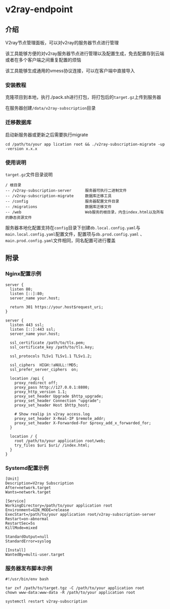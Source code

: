 # v2ray-endpoint

## 介绍

V2ray节点管理面板，可以对v2ray的服务器节点进行管理

该工具能够方便的对v2ray服务器节点进行管理以及配置生成，免去配置存到云端或者在多个客户端之间重复配置的烦恼

该工具能够生成通用的vmess协议连接，可以在客户端中直接导入

### 安装教程

克隆项目到本地，执行./pack.sh进行打包，将打包后的`target.gz`上传到服务器

在服务器创建`/data/v2ray-subscription`目录

### 迁移数据库

启动新服务器或更新之后需要执行migrate

`cd /path/to/your app lication root && ./v2ray-subscription-migrate -up -version x.x.x`

### 使用说明

`target.gz`文件目录说明

```
/ 根目录
-- /v2ray-subscription-server      服务器可执行二进制文件
-- /v2ray-subscription-migrate     数据库迁移工具
-- /config                         服务器配置文件目录
-- /migrations                     数据库迁移文件
-- /web                            Web服务的根目录，内含index.html以及所有的静态资源文件
```

服务器本地化配置支持在`config`目录下创建`db.local.config.yaml`与`main.local.config.yaml`配置文件，配置项与`db.prod.config.yaml`
、`main.prod.config.yaml`文件相同，同名配置可进行覆盖

## 附录

### Nginx配置示例

```
server {
  listen 80;
  listen [::]:80;
  server_name your.host;

  return 301 https://your.host$request_uri;
}

server {
  listen 443 ssl;
  listen [::]:443 ssl;
  server_name your.host;

  ssl_certificate /path/to/tls.pem;
  ssl_certificate_key /path/to/tls.key;

  ssl_protocols TLSv1 TLSv1.1 TLSv1.2;

  ssl_ciphers  HIGH:!aNULL:!MD5;
  ssl_prefer_server_ciphers  on;

  location /api {
    proxy_redirect off;
    proxy_pass http://127.0.0.1:8800;
    proxy_http_version 1.1;
    proxy_set_header Upgrade $http_upgrade;
    proxy_set_header Connection "upgrade";
    proxy_set_header Host $http_host;

    # Show realip in v2ray access.log
    proxy_set_header X-Real-IP $remote_addr;
    proxy_set_header X-Forwarded-For $proxy_add_x_forwarded_for;
  }

  location / {
    root /path/to/your application root/web;
    try_files $uri $uri/ /index.html;
  }
}
```

### Systemd配置示例

```
[Unit]
Description=V2ray Subscription
After=network.target
Wants=network.target

[Service]
WorkingDirectory=/path/to/your application root
Environment=GIN_MODE=release
ExecStart=/path/to/your application root/v2ray-subscription-server
Restart=on-abnormal
RestartSec=5s
KillMode=mixed

StandardOutput=null
StandardError=syslog

[Install]
WantedBy=multi-user.target
```

### 服务器发布脚本示例

```
#!/usr/bin/env bash

tar zxf /path/to/target.tgz -C /path/to/your application root
chown www-data:www-data -R /path/to/your application root

systemctl restart v2ray-subscription
```
